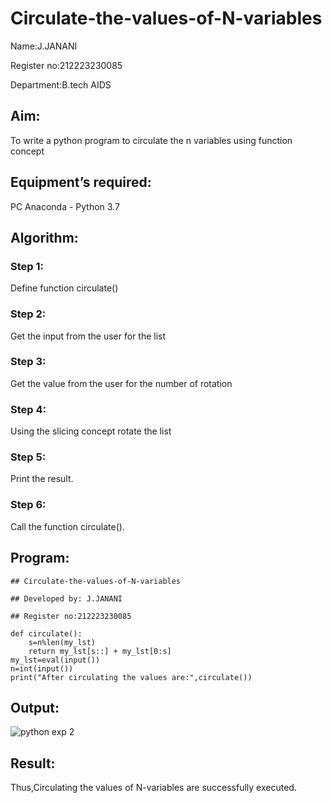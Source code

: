# Circulate-the-values-of-N-variables
Name:J.JANANI

Register no:212223230085

Department:B.tech AIDS

## Aim:
To write a python program to circulate the n variables using function concept
## Equipment’s required:
PC
Anaconda - Python 3.7
## Algorithm: 
### Step 1:
Define function circulate() 
### Step 2: 
Get the input from the user for the list
### Step 3: 
Get the value from the user for the number of rotation
### Step 4: 
Using the slicing concept rotate the list

### Step 5: 
Print the result.

### Step 6: 
Call the function circulate().
## Program:
```
## Circulate-the-values-of-N-variables

## Developed by: J.JANANI

## Register no:212223230085

def circulate():
    s=n%len(my_lst)
    return my_lst[s::] + my_lst[0:s]
my_lst=eval(input())
n=int(input())
print("After circulating the values are:",circulate())
```

## Output:
![python exp 2](https://github.com/Janani23014108/Circulate-the-values-of-N-variables/assets/146822085/088f7505-1e40-4a6c-a911-99a2d98f8a0a)



## Result:
  Thus,Circulating the values of N-variables are successfully executed.
